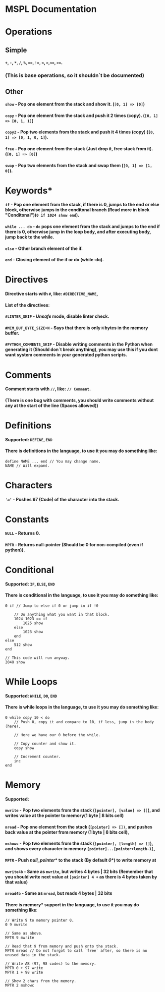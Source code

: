 # MSPL Documentation

# Operations
## Simple
#### `+`, `-`, `*`, `/`, `%`, `==`, `!=`, `<`, `>`,`<=`, `>=`.
### (This is base operations, so it shouldn`t be documented)
## Other
#### `show` - Pop one element from the stack and show it. (`[0, 1] => [0]`)
#### `copy` - Pop one element from the stack and push it 2 times (copy). (`[0, 1] => [0, 1, 1]`)
#### `copy2` - Pop two elements from the stack and push it 4 times (copy) (`[0, 1] => [0, 1, 0, 1]`).
#### `free` - Pop one element from the stack (Just drop it, free stack from it). (`[0, 1] => [0]`)
#### `swap` - Pop two elements from the stack and swap them (`[0, 1] => [1, 0]`).

# Keywords*
#### `if` - Pop one element from the stack, if there is 0, jumps to the end or else block, otherwise jumps in the conditonal branch (Read more in block "Conditonal")(`0 if 1024 show end`).
#### `while ... do` - `do` pops one element from the stack and jumps to the end if there is 0, otherwise jump in the loop body, and after executing body, jump back to the while.
#### `else` - Other branch element of the if.
#### `end` - Closing element of the if or do (while-do).

# Directives
#### Directive starts with `#`, like: `#DIRECTIVE_NAME`,
#### List of the directives:
#### `#LINTER_SKIP` - *Unsafe* mode, disable linter check.
#### `#MEM_BUF_BYTE_SIZE=N` - Says that there is only `N` bytes in the memory buffer.
#### `#PYTHON_COMMENTS_SKIP` - Disable writing comments in the Python when generating it (Should don`t break anything), you may use this if you dont want system comments in your generated python scripts.

# Comments
#### Comment starts with `//`, like: `// Comment`.
#### (There is one bug with comments, you should write comments without any at the start of the line (Spaces allowed))

# Definitions
#### Supported: `DEFINE`, `END`
#### There is definitions in the language, to use it you may do something like:
```
define NAME ... end // You may change name.
NAME // Will expand.
```

# Characters
#### `'a'` - Pushes 97 (Code) of the  character into the stack.

# Constants
#### `NULL` - Returns 0.
#### `MPTR` - Returns null-pointer (Should be 0 for non-compiled (even if python)).

# Conditional
#### Supported: `IF`, `ELSE`, `END`
#### There is conditional in the language, to use it you may do something like:
```
0 if // Jump to else if 0 or jump in if !0

    // Do anything what you want in that block.
    1024 1023 == if
        1025 show
    else
        1023 show
    end
else
    512 show
end

// This code will run anyway.
2048 show
```

# While Loops
#### Supported: `WHILE`, `DO`, `END`
#### There is while loops in the language, to use it you may do something like:
```
0 while copy 10 < do
    // Push 0, copy it and compare to 10, if less, jump in the body (here).
    
    // Here we have our 0 before the while.
    
    // Copy counter and show it.
    copy show
    
    // Increment counter.
    inc
end
```

# Memory
#### Supported: 
#### `mwrite` - Pop two elements from the stack (`[pointer], [value] => []`), and writes value at the pointer to memory(1 byte | 8 bits cell)
#### `mread` - Pop one element from the stack (`[pointer] => [])`, and pushes back value at the pointer from memory (1 byte | 8 bits cell), 
#### `mshowc` - Pop two elements from the stack (`[pointer], [length] => []`), and shows every character in memory `[pointer]...[pointer+length-1]`, 
#### `MPTR` - Push *null_pointer** to the stack (By default *0**) to write memory at
#### `mwrite4b` - Same as `mwrite`, but writes 4 bytes | 32 bits (Remember that you should write next value at `[pointer] 4 +` as there is 4 bytes taken by that value)
#### `mread4b` - Same as `mread`, but reads 4 bytes | 32 bits
#### There is memory* support in the language, to use it you may do something like:
```
// Write 9 to memory pointer 0.
0 9 mwrite

// Same as above.
MPTR 9 mwrite

// Read that 9 from memory and push onto the stack.
MPTR mread // Do not forgot to call `free` after, so there is no unused data in the stack.

// Write AB (97, 98 codes) to the memory.
MPTR 0 + 97 write
MPTR 1 + 98 write

// Show 2 chars from the memory.
MPTR 2 mshowc
```